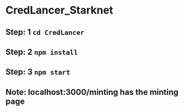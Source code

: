 # CredLancer_Starknet

## Step: 1 `cd CredLancer`
## Step: 2 `npm install`
## Step: 3 `npm start`
## Note: localhost:3000/minting has the minting page
